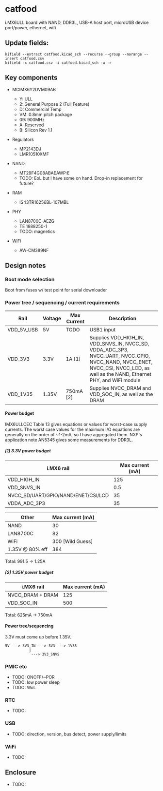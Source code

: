 # catfood

i.MX6ULL board with NAND, DDR3L, USB-A host port, microUSB device port/power, ethernet, wifi

## Update fields:

```
kifield --extract catfood.kicad_sch --recurse --group --norange --insert catfood.csv
kifield -x catfood.csv -i catfood.kicad_sch -w -r
```

## Key components

- MCIMX6Y2DVM09AB
    - Y:  ULL
    - 2:  General Purpose 2 (Full Feature)
    - D:  Commercial Temp
    - VM: 0.8mm pitch package
    - 09: 900MHz
    - A:  Reserved
    - B:  Silicon Rev 1.1

- Regulators
    - MP2143DJ
    - LMR10510XMF

- NAND
    - MT29F4G08ABAEAWP:E
    - TODO: EoL but I have some on hand. Drop-in replacement for future?

- RAM
    - IS43TR16256BL-107MBL

- PHY
    - LAN8700C-AEZG
    - TE 1888250-1
    - TODO: magnetics

- WiFi
    - AW-CM389NF

## Design notes

### Boot mode selection

Boot from fuses w/ test point for serial downloader

### Power tree / sequencing / current requirements

| Rail		| Voltage	| Max Current | Description |
| ------------- | ------------- | ----------- | ----------- |
| VDD_5V_USB    | 5V            | TODO        | USB1 input  |
| VDD_3V3       | 3.3V          | 1A [1]      | Supplies VDD_HIGH_IN, VDD_SNVS_IN, NVCC_SD, VDDA_ADC_3P3, NVCC_UART, NVCC_GPIO, NVCC_NAND, NVCC_ENET, NVCC_CSI, NVCC_LCD, as well as the NAND, Ethernet PHY, and WiFi module |
| VDD_1V35      | 1.35V         | 750mA [2]   | Supplies NVCC_DRAM and VDD_SOC_IN, as well as the DRAM |

#### Power budget

IMX6ULLCEC Table 13 gives equations or values for worst-case supply currents.
The worst case values for the maximum I/O equations are generally on the order
of ~1-2mA, so I have aggregated them. NXP's application note AN5345 gives some
measurements for DDR3L.

##### [1] 3.3V power budget

| i.MX6 rail      | Max current (mA) |
| --------------- | ---------------- |
| VDD_HIGH_IN     | 125              |
| VDD_SNVS_IN     | 0.5              |
| NVCC_SD/UART/GPIO/NAND/ENET/CSI/LCD | 35 |
| VDDA_ADC_3P3    | 35               |

| Other           | Max current (mA) |
| --------------- | ---------------- |
| NAND            | 30               |
| LAN8700C        | 82               |
| WiFi            | 300 [Wild Guess] |
| 1.35V @ 80% eff | 384              |

Total: 991.5 -> 1.25A

##### [2] 1.35V power budget

| i.MX6 rail       | Max current (mA) |
| ---------------- | ---------------- |
| NVCC_DRAM + DRAM | 125              |
| VDD_SOC_IN       | 500              |

Total: 625mA -> 750mA

#### Power tree/sequencing

3.3V must come up before 1.35V.

```
5V ---> 3V3_IN ---> 3V3 ---> 1V35
           |
           `---> 3V3_SNVS
```

### PMIC etc

- TODO: ONOFF/~POR
- TODO: low power sleep
- TODO: WoL

### RTC

- TODO: 

### USB

- TODO: direction, version, bus detect, power supply/limits

### WiFi

- TODO: 

## Enclosure

- TODO: 
